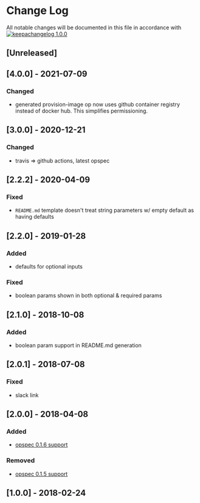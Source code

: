 # Change Log

All notable changes will be documented in this file in accordance with
[![keepachangelog 1.0.0](https://img.shields.io/badge/keepachangelog-1.0.0-brightgreen.svg)](http://keepachangelog.com/en/1.0.0/)

## \[Unreleased]

## \[4.0.0] - 2021-07-09

### Changed
- generated provision-image op now uses github container registry instead of docker hub. This simplifies permissioning.

## \[3.0.0] - 2020-12-21

### Changed
- travis => github actions, latest opspec

## \[2.2.2] - 2020-04-09

### Fixed

- `README.md` template doesn't treat string parameters w/ empty default as having defaults

## \[2.2.0] - 2019-01-28

### Added

- defaults for optional inputs

### Fixed 

- boolean params shown in both optional & required params

## \[2.1.0] - 2018-10-08

### Added 

- boolean param support in README.md generation

## \[2.0.1] - 2018-07-08

### Fixed 

- slack link

## \[2.0.0] - 2018-04-08

### Added 

- [opspec 0.1.6 support](https://github.com/opspec-io/spec/blob/0.1.6/CHANGELOG.md#016)

### Removed 

- [opspec 0.1.5 support](https://github.com/opspec-io/spec/blob/0.1.6/CHANGELOG.md#015)

## \[1.0.0] - 2018-02-24